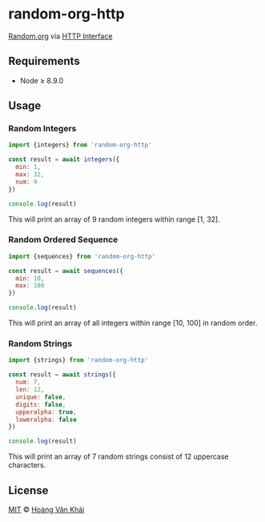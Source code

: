 # random-org-http

[Random.org](https://random.org) via [HTTP Interface](https://www.random.org/clients/http/)

## Requirements

* Node ≥ 8.9.0

## Usage

### Random Integers

```javascript
import {integers} from 'random-org-http'

const result = await integers({
  min: 1,
  max: 32,
  num: 9
})

console.log(result)
```

This will print an array of 9 random integers within range [1, 32].

### Random Ordered Sequence

```javascript
import {sequences} from 'random-org-http'

const result = await sequences({
  min: 10,
  max: 100
})

console.log(result)
```

This will print an array of all integers within range [10, 100] in random order.

### Random Strings

```javascript
import {strings} from 'random-org-http'

const result = await strings({
  num: 7,
  len: 12,
  unique: false,
  digits: false,
  upperalpha: true,
  loweralpha: false
})

console.log(result)
```

This will print an array of 7 random strings consist of 12 uppercase characters.

## License

[MIT](https://git.io/vhaEz) © [Hoàng Văn Khải](https://github.com/KSXGitHub)
